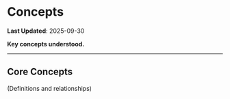 # Concepts

**Last Updated**: 2025-09-30

**Key concepts understood.**

---

## Core Concepts

(Definitions and relationships)

